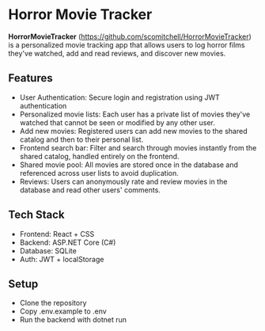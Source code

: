# Horror Movie Tracker

**HorrorMovieTracker** (https://github.com/scomitchell/HorrorMovieTracker) is a personalized movie tracking app that allows users to log horror films they've watched, add and read reviews, and discover new movies.

## Features
- User Authentication: Secure login and registration using JWT authentication
- Personalized movie lists: Each user has a private list of movies they've watched that cannot be seen or modified by any other user.
- Add new movies: Registered users can add new movies to the shared catalog and then to their personal list.
- Frontend search bar: Filter and search through movies instantly from the shared catalog, handled entirely on the frontend.
- Shared movie pool: All movies are stored once in the database and referenced across user lists to avoid duplication.
- Reviews: Users can anonymously rate and review movies in the database and read other users' comments.

## Tech Stack
- Frontend: React + CSS
- Backend: ASP.NET Core (C#)
- Database: SQLite
- Auth: JWT + localStorage

## Setup
- Clone the repository
- Copy .env.example to .env
- Run the backend with dotnet run
